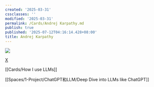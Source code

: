 ```yaml
---
created: '2025-03-31'
cssclasses: ''
modified: '2025-03-31'
permalink: /Cards/Andrej Karpathy.md
publish: true
published: '2025-07-12T04:16:14.428+08:00'
title: Andrej Karpathy
---
```

![](https://pub-pic.oldwinter.top/2025/03/a326a01b3093cf50aeddcd4ade2b5580.png)


[X](https://x.com/karpathy/status/1886192184808149383)

[[Cards/How I use LLMs]]

[[Spaces/1-Project/ChatGPT和LLM/Deep Dive into LLMs like ChatGPT]]

